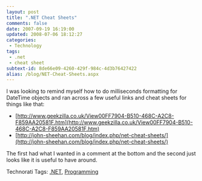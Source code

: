 ```yaml
---
layout: post
title: ".NET Cheat Sheets"
comments: false
date: 2007-09-19 16:19:00
updated: 2008-07-06 18:12:27
categories:
 - Technology
tags:
 - .net
 - cheat sheet
subtext-id: 8de66e09-4260-429f-984c-4d3b76427422
alias: /blog/NET-Cheat-Sheets.aspx
---
```



I was looking to remind myself how to do milliseconds formatting for DateTime objects and ran across a few useful links and cheat sheets for things like that: 

  * [http://www.geekzilla.co.uk/View00FF7904-B510-468C-A2C8-F859AA20581F.htm](http://www.geekzilla.co.uk/View00FF7904-B510-468C-A2C8-F859AA20581F.htm)
  * [http://john-sheehan.com/blog/index.php/net-cheat-sheets/](http://john-sheehan.com/blog/index.php/net-cheat-sheets/)

The first had what I wanted in a comment at the bottom and the second just looks like it is useful to have around. 

Technorati Tags: [.NET](http://technorati.com/tags/.NET), [Programming](http://technorati.com/tags/Programming)
